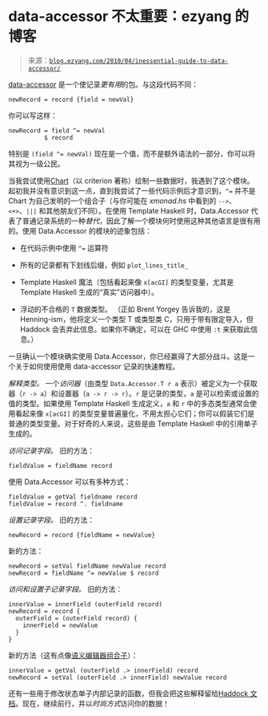 <!--yml

category: 未分类

date: 2024-07-01 18:18:22

-->

# data-accessor 不太重要：ezyang 的博客

> 来源：[`blog.ezyang.com/2010/04/inessential-guide-to-data-accessor/`](http://blog.ezyang.com/2010/04/inessential-guide-to-data-accessor/)

[data-accessor](http://hackage.haskell.org/package/data-accessor-0.2.1.2) 是一个使记录*更有用*的包。与这段代码不同：

```
newRecord = record {field = newVal}

```

你可以写这样：

```
newRecord = field ^= newVal
          $ record

```

特别是 `(field ^= newVal)` 现在是一个值，而不是额外语法的一部分，你可以将其视为一级公民。

当我尝试使用[Chart](http://hackage.haskell.org/package/Chart)（以 criterion 著称）绘制一些数据时，我遇到了这个模块。起初我并没有意识到这一点，直到我尝试了一些代码示例后才意识到，`^=` 并不是 Chart 为自己发明的一个组合子（与你可能在 *xmonad.hs* 中看到的 `-->`、`<+>`、`|||` 和其他朋友们不同）。在使用 Template Haskell 时，Data.Accessor 代表了普通记录系统的一种*替代*，因此了解一个模块何时使用这种其他语言是很有用的。使用 Data.Accessor 的模块的迹象包括：

+   在代码示例中使用 `^=` 运算符

+   所有的记录都有下划线后缀，例如 `plot_lines_title_`

+   Template Haskell 魔法（包括看起来像 `x[acGI]` 的类型变量，尤其是 Template Haskell 生成的“真实”访问器中）。

+   浮动的不合格的 `T` 数据类型。 （正如 Brent Yorgey 告诉我的，这是 Henning-ism，他将定义一个类型 T 或类型类 C，只用于带有限定导入，但 Haddock 会丢弃此信息。如果你不确定，可以在 GHC 中使用 `:t` 来获取此信息。）

一旦确认一个模块确实使用 Data.Accessor，你已经赢得了大部分战斗。这是一个关于如何使用使用 data-accessor 记录的快速教程。

*解释类型。* 一个*访问器*（由类型 `Data.Accessor.T r a` 表示）被定义为一个获取器（`r -> a`）和设置器（`a -> r -> r`）。`r` 是记录的类型，`a` 是可以检索或设置的值的类型。如果使用 Template Haskell 生成定义，`a` 和 `r` 中的多态类型通常会使用看起来像 `x[acGI]` 的类型变量普遍量化，不用太担心它们；你可以假装它们是普通的类型变量。对于好奇的人来说，这些是由 Template Haskell 中的引用单子生成的。

*访问记录字段。* 旧的方法：

```
fieldValue = fieldName record

```

使用 Data.Accessor 可以有多种方式：

```
fieldValue = getVal fieldname record
fieldValue = record ^. fieldname

```

*设置记录字段。* 旧的方法：

```
newRecord = record {fieldName = newValue}

```

新的方法：

```
newRecord = setVal fieldName newValue record
newRecord = fieldName ^= newValue $ record

```

*访问和设置子记录字段。* 旧的方法：

```
innerValue = innerField (outerField record)
newRecord = record {
  outerField = (outerField record) {
    innerField = newValue
  }
}

```

新的方法（这有点像[语义编辑器组合子](http://conal.net/blog/posts/semantic-editor-combinators/)）：

```
innerValue = getVal (outerField .> innerField) record
newRecord = setVal (outerField .> innerField) newValue record

```

还有一些用于修改状态单子内部记录的函数，但我会把这些解释留给[Haddock 文档](http://hackage.haskell.org/packages/archive/data-accessor/0.2.1.2/doc/html/Data-Accessor.html)。现在，继续前行，并以*时尚方式*访问你的数据！
